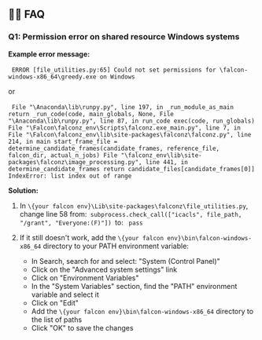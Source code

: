 ## 🙋‍♂️ FAQ

### Q1: Permission error on shared resource Windows systems

**Example error message:**

​```
ERROR [file_utilities.py:65] Could not set permissions for \falcon-windows-x86_64\greedy.exe on Windows
​```

or

​```
File "\Anaconda\lib\runpy.py", line 197, in _run_module_as_main
return _run_code(code, main_globals, None,
File "\Anaconda\lib\runpy.py", line 87, in run_code
exec(code, run_globals)
File "\Falcon\falconz_env\Scripts\falconz.exe_main.py", line 7, in
File "\Falcon\falconz_env\lib\site-packages\falconz\falconz.py", line 214, in main
start_frame_file = determine_candidate_frames(candidate_frames, reference_file, falcon_dir, actual_n_jobs)
File "\falconz_env\lib\site-packages\falconz\image_processing.py", line 441, in determine_candidate_frames
return candidate_files[candidate_frames[0]]
IndexError: list index out of range
​```

**Solution:**

1. In `\{your falcon env}\Lib\site-packages\falconz\file_utilities.py`, change line 58 from:
   ​```
   subprocess.check_call(["icacls", file_path, "/grant", "Everyone:(F)"])
   ​```
   to:
   ​```
   pass
   ​```

2. If it still doesn't work, add the `\{your falcon env}\bin\falcon-windows-x86_64` directory to your PATH environment variable:
   - In Search, search for and select: "System (Control Panel)"
   - Click on the "Advanced system settings" link
   - Click on "Environment Variables"
   - In the "System Variables" section, find the "PATH" environment variable and select it
   - Click on "Edit"
   - Add the `\{your falcon env}\bin\falcon-windows-x86_64` directory to the list of paths
   - Click "OK" to save the changes